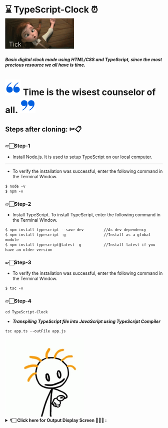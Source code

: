 # ⌛ TypeScript-Clock ⏰ <img src="./assets/t1.gif" alt="Tick-Tock"/>
***Basic digital clock made using HTML/CSS and TypeScript, since the most precious resource we all have is time.***

# <img src="./assets/quote.png" width="50px" alt="q1">  Time is the wisest counselor of all. <img src="./assets/quoteR.png" width="50px" alt="q2">

## Steps after cloning: ✂📋
### 👉🏻Step-1
- Install Node.js. It is used to setup TypeScript on our local computer.
---
- To verify the installation was successful, enter the following command in the Terminal Window.
```
$ node -v  
$ npm -v  
```
### 👉🏻Step-2
- Install TypeScript. To install TypeScript, enter the following command in the Terminal Window.
```
$ npm install typescript --save-dev         //As dev dependency  
$ npm install typescript -g                 //Install as a global module  
$ npm install typescript@latest -g          //Install latest if you have an older version
```
### 👉🏻Step-3 
- To verify the installation was successful, enter the following command in the Terminal Window.
```
$ tsc -v
```
### 👉🏻Step-4
```
cd TypeScript-Clock
```
- ***Transpiling TypeScript file into JavaScript using TypeScript Compiler***
```
tsc app.ts --outFile app.js
```
<img src="./assets/t2.gif" width="50%" alt="time">

<details>
  <summary><strong>👇🏻 Click here for Output Display Screen 👨🏻‍💻 : </strong></summary>
  <p align="center">
    <a href = "https://typescriptclockticktock.netlify.app/"> <img src="./assets/Current_Time.jpg" alt="Current-Time"/> </a>
  </p>
</details>
